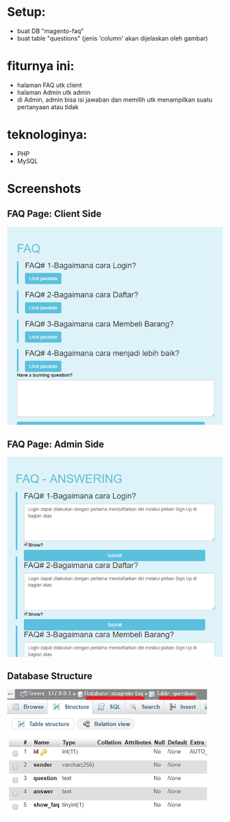 # Setup:
- buat DB "magento-faq"
- buat table "questions" (jenis 'column' akan dijelaskan oleh gambar)

# fiturnya ini:
- halaman FAQ utk client
- halaman Admin utk admin
- di Admin, admin bisa isi jawaban dan memilih utk menampilkan suatu pertanyaan atau tidak

# teknologinya:
- PHP
- MySQL

# Screenshots
## FAQ Page: Client Side
![alt text](faq.png "FAQ Page: Client Side")

## FAQ Page: Admin Side
![alt text](faq-admin.png "FAQ Page: Admin Side")

## Database Structure
![alt text](magento-faq.png "Database structure")
